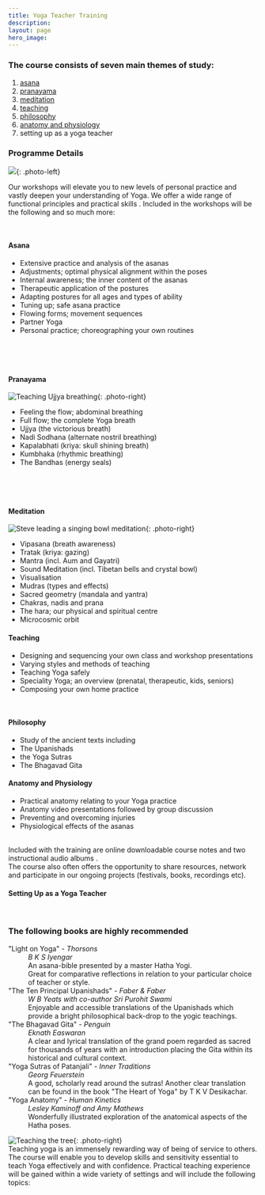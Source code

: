```yaml
---
title: Yoga Teacher Training
description:
layout: page
hero_image:
---
```


### The course consists of seven main themes of study:

1. [asana](https://www.shamayoga.org.uk/p/course-content.html#asana)
2. [pranayama](https://www.shamayoga.org.uk/p/course-content.html#pranayama)
3. [meditation](https://www.shamayoga.org.uk/p/course-content.html#meditation)
4. [teaching](https://www.shamayoga.org.uk/p/course-content.html#teaching)
5. [philosophy](https://www.shamayoga.org.uk/p/course-content.html#philosophy)
6. [anatomy and physiology](https://www.shamayoga.org.uk/p/course-content.html#anatomy)
7. setting up as a yoga teacher

### Programme Details

![](https://lh3.googleusercontent.com/-B03gcaFaoh0/WxeoPO8wTFI/AAAAAAAAA7M/BgyF1EKHxn86yzbxncylTVP6RJSFvr4oQCJoC/s400-e30/webphotos4.jpg){: .photo-left}

Our workshops will elevate you to new levels of personal practice and vastly deepen your understanding of Yoga. We offer a wide range of functional principles and practical skills . Included in the workshops will be the following and so much more:

&nbsp;

#### Asana

* Extensive practice and analysis of the asanas
* Adjustments; optimal physical alignment within the poses
* Internal awareness; the inner content of the asanas
* Therapeutic application of the postures
* Adapting postures for all ages and types of ability
* Tuning up; safe asana practice
* Flowing forms; movement sequences
* Partner Yoga
* Personal practice; choreographing your own routines

&nbsp;

&nbsp;

#### Pranayama

![Teaching Ujjya breathing](//lh3.googleusercontent.com/-qBiuAOXva18/VBX33RO9jSI/AAAAAAAAAQI/MpCwcgOZyCE/s235/lie_2.jpg){: .photo-right}

* Feeling the flow; abdominal breathing
* Full flow; the complete Yoga breath
* Ujjya (the victorious breath)
* Nadi Sodhana (alternate nostril breathing)
* Kapalabhati (kriya: skull shining breath)
* Kumbhaka (rhythmic breathing)
* The Bandhas (energy seals)

&nbsp;

&nbsp;

#### Meditation

![Steve leading a singing bowl meditation](//lh3.googleusercontent.com/--vMcXk-X_Yc/VBX33UTV4qI/AAAAAAAAAQU/XU6J7ppZFcg/s235/group_meditation.jpg){: .photo-right}

* Vipasana (breath awareness)
* Tratak (kriya: gazing)
* Mantra (incl. Aum and Gayatri)
* Sound Meditation (incl. Tibetan bells and crystal bowl)
* Visualisation
* Mudras (types and effects)
* Sacred geometry (mandala and yantra)
* Chakras, nadis and prana
* The hara; our physical and spiritual centre
* Microcosmic orbit

#### Teaching

* Designing and sequencing your own class and workshop presentations
* Varying styles and methods of teaching
* Teaching Yoga safely
* Speciality Yoga; an overview (prenatal, therapeutic, kids, seniors)
* Composing your own home practice&nbsp;

&nbsp;

#### Philosophy

* Study of the ancient texts including&nbsp;
* The Upanishads&nbsp;
* the Yoga Sutras&nbsp;
* The Bhagavad Gita &nbsp;

#### Anatomy and Physiology

* Practical anatomy relating to your Yoga practice&nbsp;
* Anatomy video presentations followed by group discussion&nbsp;
* Preventing and overcoming injuries
* Physiological effects of the asanas

<br>Included with the training are online downloadable course notes and two instructional audio albums .<br>The course also often offers the opportunity to share resources, network and participate in our ongoing projects (festivals, books, recordings etc).

#### Setting Up as a Yoga Teacher

&nbsp;

### The following books are highly recommended

<dl><dt>"Light on Yoga" -&nbsp;<em>Thorsons</em></dt><dd><em>B K S Iyengar</em><br />An asana-bible presented by a master Hatha Yogi.<br />Great for comparative reflections in relation to your particular choice of teacher or style.</dd><dt>"The Ten Principal Upanishads" -&nbsp;<em>Faber &amp; Faber</em></dt><dd><em>W B Yeats with co-author Sri Purohit Swami</em><br />Enjoyable and accessible translations of the Upanishads which provide a bright philosophical back-drop to the yogic teachings.</dd><dt>"The Bhagavad Gita" -&nbsp;<em>Penguin</em></dt><dd><em>Eknath Easwaran</em><br />A clear and lyrical translation of the grand poem regarded as sacred for thousands of years with an introduction placing the Gita within its historical and cultural context.</dd><dt>"Yoga Sutras of Patanjali" -&nbsp;<em>Inner Traditions</em></dt><dd><em>Georg Feuerstein</em><br />A good, scholarly read around the sutras! Another clear translation can be found in the book "The Heart of Yoga" by T K V Desikachar.</dd><dt>"Yoga Anatomy" -&nbsp;<em>Human Kinetics</em></dt><dd><em>Lesley Kaminoff and Amy Mathews</em><br />Wonderfully illustrated exploration of the anatomical aspects of the Hatha poses.</dd></dl>

![Teaching the tree](//lh3.googleusercontent.com/-5Ki9nK_rEdE/VBX33xEYumI/AAAAAAAAAQY/CUlGsAOP5ow/s310/tree_teach_1.jpg){: .photo-right}<br>Teaching yoga is an immensely rewarding way of being of service to others. The course will enable you to develop skills and sensitivity essential to teach Yoga effectively and with confidence. Practical teaching experience will be gained within a wide variety of settings and will include the following topics:

&nbsp;

#### &nbsp;

&nbsp;
